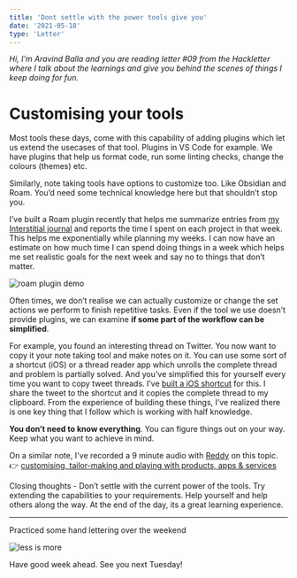 ```yaml
---
title: 'Dont settle with the power tools give you'
date: '2021-05-18'
type: 'Letter'
---
```


_Hi, I’m Aravind Balla and you are reading letter #09 from the Hackletter where I talk about the learnings and give you behind the scenes of things I keep doing for fun._

# Customising your tools

Most tools these days, come with this capability of adding plugins which let us extend the usecases of that tool. Plugins in VS Code for example. We have plugins that help us format code, run some linting checks, change the colours (themes) etc.

Similarly, note taking tools have options to customize too. Like Obsidian and Roam. You’d need some technical knowledge here but that shouldn’t stop you.

I’ve built a Roam plugin recently that helps me summarize entries from [my Interstitial journal](https://twitter.com/aravindballa/status/1391651468499853312?s=20) and reports the time I spent on each project in that week. This helps me exponentially while planning my weeks. I can now have an estimate on how much time I can spend doing things in a week which helps me set realistic goals for the next week and say no to things that don’t matter.

![roam plugin demo](https://res.cloudinary.com/djeivq7td/image/upload/w_600/v1621306221/HL/roam-plugin-demo.png)

Often times, we don’t realise we can actually customize or change the set actions we perform to finish repetitive tasks. Even if the tool we use doesn’t provide plugins, we can examine **if some part of the workflow can be simplified**.

For example, you found an interesting thread on Twitter. You now want to copy it your note taking tool and make notes on it. You can use some sort of a shortcut (iOS) or a thread reader app which unrolls the complete thread and problem is partially solved. And you’ve simplified this for yourself every time you want to copy tweet threads.
I’ve [built a iOS shortcut](https://twitter.com/aravindballa/status/1373671116154150914) for this. I share the tweet to the shortcut and it copies the complete thread to my clipboard.
From the experience of building these things, I’ve realized there is one key thing that I follow which is working with half knowledge.

**You don’t need to know everything**. You can figure things out on your way. Keep what you want to achieve in mind.

On a similar note, I've recorded a 9 minute audio with [Reddy](https://twitter.com/reddy2go) on this topic. 👉 [customising, tailor-making and playing with products, apps & services](https://racket.com/reddy2go/re22y)

Closing thoughts - Don’t settle with the current power of the tools. Try extending the capabilities to your requirements. Help yourself and help others along the way. At the end of the day, its a great learning experience.

---

Practiced some hand lettering over the weekend

![less is more](https://res.cloudinary.com/djeivq7td/image/upload/v1621306814/HL/less-is-more-lettering.jpg)

Have good week ahead. See you next Tuesday!
